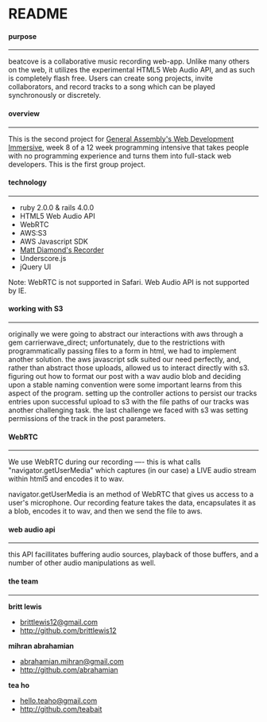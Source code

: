 # README

#### purpose
****
beatcove is a collaborative music recording web-app. Unlike many others on the web, it utilizes the experimental HTML5 Web Audio API, and as such is completely flash free. Users can create song projects, invite collaborators, and record tracks to a song which can be played synchronously or discretely.

#### overview
****
This is the second project for [General Assembly's Web Development Immersive](https://generalassemb.ly/education/web-development-immersive), week 8 of a 12 week programming intensive that takes people with no programming experience and turns them into full-stack web developers. This is the first group project.

#### technology
****
* ruby 2.0.0 & rails 4.0.0
* HTML5 Web Audio API
* WebRTC
* AWS:S3
* AWS Javascript SDK
* [Matt Diamond's Recorder](https://github.com/mattdiamond/Recorderjs)
* Underscore.js
* jQuery UI

Note: WebRTC is not supported in Safari. Web Audio API is not supported by IE. 

#### working with S3
****
originally we were going to abstract our interactions with aws through a gem carrierwave_direct; unfortunately, due to the restrictions with programmatically passing files to a form in html, we had to implement another solution. the aws javascript sdk suited our need perfectly, and, rather than abstract those uploads, allowed us to interact directly with s3. figuring out how to format our post with a wav audio blob and deciding upon a stable naming convention were some important learns from this aspect of the program. setting up the controller actions to persist our tracks entries upon successful upload to s3 with the file paths of our tracks was another challenging task. the last challenge we faced with s3 was setting permissions of the track in the post parameters.

#### WebRTC
****
We use WebRTC during our recording —- this is what calls "navigator.getUserMedia" which captures (in our case) a LIVE audio stream within html5 and encodes it to wav.

navigator.getUserMedia is an method of WebRTC that gives us access to a user's microphone. Our recording feature takes the data, encapsulates it as a blob, encodes it to wav, and then we send the file to aws.

#### web audio api
****
this API facillitates buffering audio sources, playback of those buffers, and a number of other audio manipulations as well.  

#### the team
****
**britt lewis**

* brittlewis12@gmail.com
* <http://github.com/brittlewis12>

**mihran abrahamian**

* abrahamian.mihran@gmail.com
* <http://github.com/abrahamian>

**tea ho**

* hello.teaho@gmail.com
* <http://github.com/teabait>